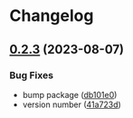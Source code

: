 # Changelog

## [0.2.3](https://github.com/mattzcarey/code-review-gpt/compare/v0.2.2...v0.2.3) (2023-08-07)


### Bug Fixes

* bump package ([db101e0](https://github.com/mattzcarey/code-review-gpt/commit/db101e00f56cf7e50977581679ebd6f609b3c4b6))
* version number ([41a723d](https://github.com/mattzcarey/code-review-gpt/commit/41a723dd86990592de2e420ebb12b2bb087ac405))
